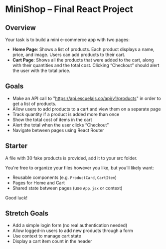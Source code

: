 # MiniShop – Final React Project

## Overview

Your task is to build a mini e-commerce app with two pages:

- **Home Page**: Shows a list of products. Each product displays a name, price, and image. Users can add products to their cart.
- **Cart Page**: Shows all the products that were added to the cart, along with their quantities and the total cost. Clicking “Checkout” should alert the user with the total price.

## Goals

- Make an API call to "https://api.escuelajs.co/api/v1/products" in order to get a list of products.  
- Allow users to add products to a cart and view them on a separate page
- Track quantity if a product is added more than once
- Show the total cost of items in the cart
- Alert the total when the user clicks “Checkout”
- Navigate between pages using React Router

## Starter

A file with 30 fake products is provided, add it to your src folder.

You're free to organize your files however you like, but you’ll likely want:
- Reusable components (e.g. `ProductCard`, `CartItem`)
- Pages for Home and Cart
- Shared state between pages (use `App.jsx` or context)

Good luck!

## Stretch Goals

- Add a simple login form (no real authentication needed)
- Allow logged-in users to add new products through a form
- Use context to manage cart state
- Display a cart item count in the header
